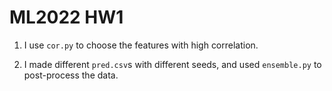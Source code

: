 # ML2022 HW1

1. I use `cor.py` to choose the features with high correlation.

2. I made different `pred.csv`s with different seeds, and used `ensemble.py` to post-process the data.

    